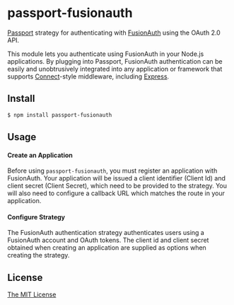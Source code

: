 # passport-fusionauth

[Passport](http://passportjs.org/) strategy for authenticating with [FusionAuth](https://fusionauth.io/)
using the OAuth 2.0 API.

This module lets you authenticate using FusionAuth in your Node.js applications.
By plugging into Passport, FusionAuth authentication can be easily and
unobtrusively integrated into any application or framework that supports
[Connect](http://www.senchalabs.org/connect/)-style middleware, including
[Express](http://expressjs.com/).

## Install

```bash
$ npm install passport-fusionauth
```

## Usage

#### Create an Application

Before using `passport-fusionauth`, you must register an application with FusionAuth.
Your application will be issued a client identifier (Client Id) and client secret (Client Secret), which
need to be provided to the strategy. You will also need to configure a callback
URL which matches the route in your application.

#### Configure Strategy

The FusionAuth authentication strategy authenticates users using a FusionAuth account
and OAuth tokens. The client id and client secret obtained when creating
an application are supplied as options when creating the strategy.  
## License

[The MIT License](http://opensource.org/licenses/MIT)
